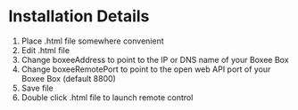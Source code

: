 # Installation Details #
  1. Place .html file somewhere convenient
  1. Edit .html file
  1. Change boxeeAddress to point to the IP or DNS name of your Boxee Box
  1. Change boxeeRemotePort to point to the open web API port of your Boxee Box (default 8800)
  1. Save file
  1. Double click .html file to launch remote control